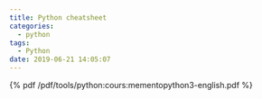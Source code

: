 ```yaml
---
title: Python cheatsheet
categories:
  - python
tags:
  - Python
date: 2019-06-21 14:05:07
---
```


{% pdf /pdf/tools/python:cours:mementopython3-english.pdf %}
